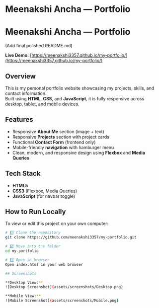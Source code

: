 
# Meenakshi Ancha — Portfolio 
# Meenakshi Ancha — Portfolio
(Add final polished README.md)

**Live Demo:** [https://meenakshi3357.github.io/my-portfolio/](https://meenakshi3357.github.io/my-portfolio/)


## Overview
This is my personal portfolio website showcasing my projects, skills, and contact information.  
Built using **HTML**, **CSS**, and **JavaScript**, it is fully responsive across desktop, tablet, and mobile devices.

## Features
- Responsive **About Me** section (image + text)  
- Responsive **Projects** section with project cards  
- Functional **Contact Form** (frontend only)  
- Mobile-friendly **navigation** with hamburger menu  
- Clean, modern, and responsive design using **Flexbox** and **Media Queries**

## Tech Stack
- **HTML5**  
- **CSS3** (Flexbox, Media Queries)  
- **JavaScript** (for navbar toggle)

## How to Run Locally
To view or edit this project on your own computer:

```bash
# 1️⃣ Clone the repository
git clone https://github.com/meenakshi3357/my-portfolio.git

# 2️⃣ Move into the folder
cd my-portfolio

# 3️⃣ Open in browser
Open index.html in your web browser

## Screenshots

**Desktop View:**  
![Desktop Screenshot](assets/screenshots/Desktop.png)

**Mobile View:**  
![Mobile Screenshot](assets/screenshots/Mobile.png)


